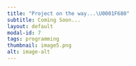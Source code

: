 ```yaml
---
title: "Project on the way...\U0001F680"
subtitle: Coming Soon...
layout: default
modal-id: 7
tags: programming
thumbnail: image5.png
alt: image-alt
---
```

